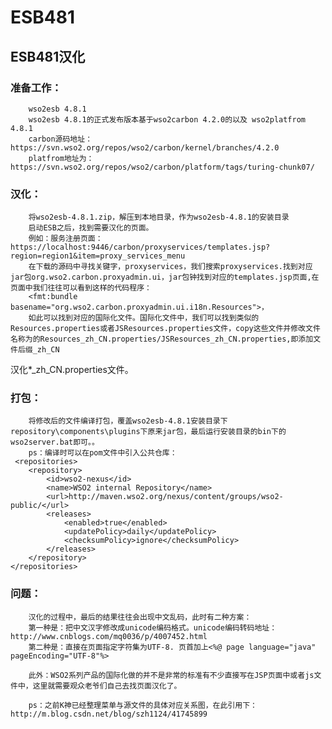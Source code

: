 # ESB481
ESB481汉化
-------------------------

### 准备工作：<br />
		wso2esb 4.8.1
		wso2esb 4.8.1的正式发布版本基于wso2carbon 4.2.0的以及 wso2platfrom 4.8.1 
		carbon源码地址：https://svn.wso2.org/repos/wso2/carbon/kernel/branches/4.2.0
		platfrom地址为：https://svn.wso2.org/repos/wso2/carbon/platform/tags/turing-chunk07/

### 汉化：<br />
		将wso2esb-4.8.1.zip，解压到本地目录，作为wso2esb-4.8.1的安装目录
		启动ESB之后，找到需要汉化的页面。
		例如：服务注册页面：https://localhost:9446/carbon/proxyservices/templates.jsp?region=region1&item=proxy_services_menu
		在下载的源码中寻找关键字，proxyservices，我们搜索proxyservices.找到对应jar包org.wso2.carbon.proxyadmin.ui，jar包钟找到对应的templates.jsp页面,在页面中我们往往可以看到这样的代码程序： 
		<fmt:bundle basename="org.wso2.carbon.proxyadmin.ui.i18n.Resources">，
		如此可以找到对应的国际化文件。国际化文件中，我们可以找到类似的Resources.properties或者JSResources.properties文件，copy这些文件并修改文件名称为的Resources_zh_CN.properties/JSResources_zh_CN.properties,即添加文件后缀_zh_CN
汉化*_zh_CN.properties文件。

### 打包：<br />
		将修改后的文件编译打包，覆盖wso2esb-4.8.1安装目录下repository\components\plugins下原来jar包，最后运行安装目录的bin下的wso2server.bat即可。。
		ps：编译时可以在pom文件中引入公共仓库：
	 <repositories>
        <repository>
            <id>wso2-nexus</id>
            <name>WSO2 internal Repository</name>
            <url>http://maven.wso2.org/nexus/content/groups/wso2-public/</url>
            <releases>
                <enabled>true</enabled>
                <updatePolicy>daily</updatePolicy>
                <checksumPolicy>ignore</checksumPolicy>
            </releases>
        </repository>
    </repositories>


### 问题：<br />
		汉化的过程中，最后的结果往往会出现中文乱码，此时有二种方案：
		第一种是：把中文汉字修改成unicode编码格式。unicode编码转码地址：http://www.cnblogs.com/mq0036/p/4007452.html
		第二种是：直接在页面指定字符集为UTF-8. 页首加上<%@ page language="java" pageEncoding="UTF-8"%>
<!DOCTYPE html PUBLIC "-//W3C//DTD HTML 4.01 Transitional//EN" "http://www.w3.org/TR/html4/loose.dtd">
		此外：WSO2系列产品的国际化做的并不是非常的标准有不少直接写在JSP页面中或者js文件中，这里就需要观众老爷们自己去找页面汉化了。

		ps：之前K神已经整理菜单与源文件的具体对应关系图，在此引用下：http://m.blog.csdn.net/blog/szh1124/41745899


